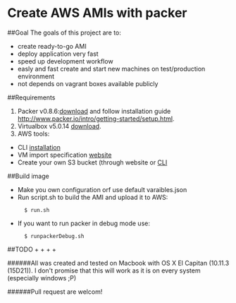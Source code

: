 Create AWS AMIs with packer
=============


##Goal
The goals of this project are to:
+ create ready-to-go AMI
+ deploy application very fast
+ speed up development workflow
+ easly and fast create and start new machines on test/production environment
+ not depends on vagrant boxes available publicly


##Requirements
1. Packer v0.8.6:[download](http://www.packer.io/downloads.html) and follow installation guide http://www.packer.io/intro/getting-started/setup.html.
2. Virtualbox v5.0.14 [download](https://www.virtualbox.org/wiki/Downloads).
3. AWS tools:
  + CLI [installation](http://docs.aws.amazon.com/cli/latest/userguide/installing.html)
  + VM import specification [website](http://docs.aws.amazon.com/AWSEC2/latest/UserGuide/VMImportPrerequisites.html)
  + Create your own S3 bucket (through website or [CLI](http://docs.aws.amazon.com/cli/latest/reference/s3api/create-bucket.htm)


##Build image
+ Make you own configuration orf use default varaibles.json
+ Run script.sh to build the AMI and upload it to AWS:
  ```
    $ run.sh
  ```
+ If you want to run packer in debug mode use:
  ```
    $ runpackerDebug.sh
  ```



##TODO
+
+
+
+



######All was created and tested on Macbook with OS X El Capitan (10.11.3 (15D21)). I don't promise that this will work as it is on every system (especially windows ;P)


######Pull request are welcom!


